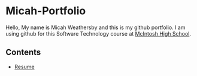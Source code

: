 # Micah-Portfolio
Hello, My name is Micah Weathersby and this is my github portfolio. I am using github for this Software Technology course at [McIntosh High School](https://www.fcboe.org/mhs).

## Contents
- [Resume](Resume.md)
